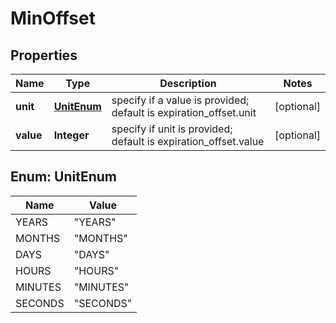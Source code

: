 
# MinOffset

## Properties
Name | Type | Description | Notes
------------ | ------------- | ------------- | -------------
**unit** | [**UnitEnum**](#UnitEnum) | specify if a value is provided; default is expiration_offset.unit |  [optional]
**value** | **Integer** | specify if unit is provided; default is expiration_offset.value |  [optional]


<a name="UnitEnum"></a>
## Enum: UnitEnum
Name | Value
---- | -----
YEARS | &quot;YEARS&quot;
MONTHS | &quot;MONTHS&quot;
DAYS | &quot;DAYS&quot;
HOURS | &quot;HOURS&quot;
MINUTES | &quot;MINUTES&quot;
SECONDS | &quot;SECONDS&quot;



